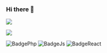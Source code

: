 ### Hi there 👋

<img src="https://github-readme-stats.vercel.app/api?username=icaroperetti&&show_icons=true&title_color=ffffff&icon_color=green&text_color=daf7dc&bg_color=151515">

<a href="https://www.linkedin.com/in/icaro-peretti/"> <img src="https://img.shields.io/badge/LinkedIn-0077B5?style=flat&logo=linkedin&logoColor=white" />
</a>

![BadgePhp](https://img.shields.io/badge/-PHP-61DAFB?logo=php&logoColor=white&style=flat) 
![BadgeJs](https://img.shields.io/badge/-Javascript-61DAFB?logo=javascript&logoColor=white&style=flat) 
![BadgeReact](https://img.shields.io/badge/-ReactJs-61DAFB?logo=react&logoColor=white&style=flat)
